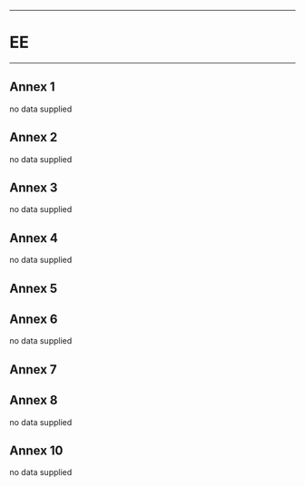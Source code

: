 -----------------------------------------------------------
# EE
-----------------------------------------------------------

## Annex 1
no data supplied

## Annex 2
no data supplied

## Annex 3
no data supplied

## Annex 4
no data supplied


## Annex 5


## Annex 6
no data supplied

## Annex 7

## Annex 8
no data supplied


## Annex 10
no data supplied
